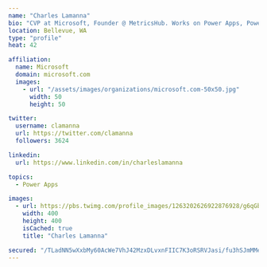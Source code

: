 ```yaml
---
name: "Charles Lamanna"
bio: "CVP at Microsoft, Founder @ MetricsHub. Works on Power Apps, Power Automate, Power Virtual Agent, Common Data Service and Dynamics 365."
location: Bellevue, WA
type: "profile"
heat: 42

affiliation:
  name: Microsoft
  domain: microsoft.com
  images:
    - url: "/assets/images/organizations/microsoft.com-50x50.jpg"
      width: 50
      height: 50

twitter:
  username: clamanna
  url: https://twitter.com/clamanna
  followers: 3624

linkedin:
  url: https://www.linkedin.com/in/charleslamanna

topics:
  - Power Apps

images:
  - url: https://pbs.twimg.com/profile_images/1263202626922876928/g6qGbHZ-_400x400.jpg
    width: 400
    height: 400
    isCached: true
    title: "Charles Lamanna"

secured: "/TLadNN5wXxbMy60AcWe7VhJ42MzxDLvxnFIIC7K3oRSRVJasi/fu3hSJmMMe9Yp5HkZ+axbghmFbL6v5HeuPZy5BDli1yNDMQL0BgLTWnI6UJw05okBM6k9ipsPYkOocV6mXxQkN3WX8F1tNkIvHNQYZzGBKpht6VGYcgQjE38WHyaeYvlr/cgfEtHZzn6k7V31z0sSIfc6JWCRUy8g2yimKpjboijXxd7vbgcwL4WXF6BoZX2hC1XGVAr5ds+fAxJCdHYPKO41SIy8whyvuan2W9HWoWJ49khGdHxHbPIEL7cggz7hZ2EBJgDqgzb269TivcaxcU6dvd2pROM2+yW6Y2XxZ4jHhd8ms9mttYNqZCrs8yVDs47bS27feTyOwRUNkToS51LH/eQGG0o1EupDyfom/PyKoz7xXtEVtmE=;ZgUOWU1WBoYPBsd16B/Yew=="
---
```


